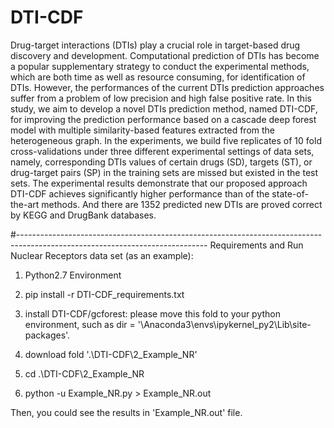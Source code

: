 # DTI-CDF
Drug-target interactions (DTIs) play a crucial role in target-based drug discovery and development. Computational prediction of DTIs has become a popular supplementary strategy to conduct the experimental methods, which are both time as well as resource consuming, for identification of DTIs. However, the performances of the current DTIs prediction approaches suffer from a problem of low precision and high false positive rate. In this study, we aim to develop a novel DTIs prediction method, named DTI-CDF, for improving the prediction performance based on a cascade deep forest model with multiple similarity-based features extracted from the heterogeneous graph. In the experiments, we build five replicates of 10 fold cross-validations under three different experimental settings of data sets, namely, corresponding DTIs values of certain drugs (SD), targets (ST), or drug-target pairs (SP) in the training sets are missed but existed in the test sets. The experimental results demonstrate that our proposed approach DTI-CDF achieves significantly higher performance than of the state-of-the-art methods. And there are 1352 predicted new DTIs are proved correct by KEGG and DrugBank databases.

#-----------------------------------------------------------------------------------------------------------------------------
Requirements and Run Nuclear Receptors data set (as an example):

1. Python2.7 Environment

2. pip install -r DTI-CDF_requirements.txt

3. install DTI-CDF/gcforest: please move this fold to your python environment, such as dir = '\Anaconda3\envs\ipykernel_py2\Lib\site-packages'.

4. download fold '.\DTI-CDF\2_Example_NR'

5. cd .\DTI-CDF\2_Example_NR

6. python -u Example_NR.py > Example_NR.out

Then, you could see the results in 'Example_NR.out' file.
